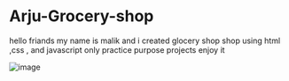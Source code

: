 # Arju-Grocery-shop
hello friands my name is malik and i created glocery shop shop using html ,css , and javascript only practice purpose projects enjoy it 

![image](https://github.com/user-attachments/assets/0e76028a-a291-4321-b5ff-1ac1b0a9469f)

